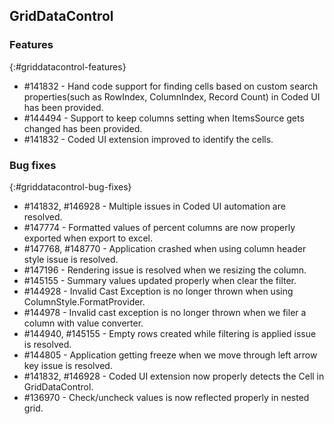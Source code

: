 ## GridDataControl

### Features
{:#griddatacontrol-features}
* \#141832 - Hand code support for finding cells based on custom search properties(such as  RowIndex, ColumnIndex, Record Count) in Coded UI has been provided.
* \#144494 - Support to keep columns setting when ItemsSource gets changed has been provided.
* \#141832 - Coded UI extension improved to identify the cells.

### Bug fixes
{:#griddatacontrol-bug-fixes}

* \#141832, #146928 - Multiple issues in Coded UI automation are resolved.
* \#147774 - Formatted values of percent columns are now properly exported when export to excel.
* \#147768, #148770 - Application crashed when using column header style issue is resolved.
* \#147196 - Rendering issue is resolved when we resizing the column.
* \#145155 - Summary values updated properly when clear the filter.
* \#144928 - Invalid Cast Exception is no longer thrown when using ColumnStyle.FormatProvider.
* \#144978 - Invalid cast exception is no longer thrown when we filer a column with value converter.
* \#144940, #145155 - Empty rows created while filtering is applied issue is resolved.
* \#144805 - Application getting freeze when we move through left arrow key issue is resolved.
* \#141832, #146928 - Coded UI extension now properly detects the Cell in GridDataControl.
* \#136970 - Check/uncheck values is now reflected properly in nested grid.
